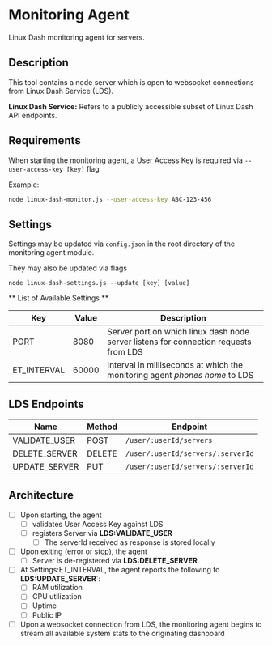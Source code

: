 # Monitoring Agent

Linux Dash monitoring agent for servers.

## Description

This tool contains a node server which is open to websocket connections from Linux Dash Service (LDS). 

**Linux Dash Service:** Refers to a publicly accessible subset of Linux Dash API endpoints.

## Requirements

When starting the monitoring agent, a User Access Key is required via ```--user-access-key [key]``` flag

Example:

```sh
node linux-dash-monitor.js --user-access-key ABC-123-456
```

## Settings

Settings may be updated via ```config.json``` in the root directory of the monitoring agent module.

They may also be updated via flags

```
node linux-dash-settings.js --update [key] [value]
```

** List of Available Settings **

Key | Value | Description
------------ | ------------- | -------------
PORT | 8080 | Server port on which linux dash node server listens for connection requests from LDS
ET_INTERVAL | 60000 | Interval in milliseconds at which the monitoring agent *phones home* to LDS


## LDS Endpoints


Name | Method | Endpoint
------------ | ------------- | -------------
VALIDATE_USER | POST | ```/user/:userId/servers```
DELETE_SERVER | DELETE | ```/user/:userId/servers/:serverId```
UPDATE_SERVER | PUT | ```/user/:userId/servers/:serverId```


## Architecture

- [ ] Upon starting, the agent
	- [ ] validates User Access Key against LDS
	- [ ] registers Server via **LDS:VALIDATE_USER**
		- [ ] The serverId received as response is stored locally	
- [ ] Upon exiting (error or stop), the agent
	- [ ] Server is de-registered via **LDS:DELETE_SERVER**
- [ ] At Settings:ET_INTERVAL, the agent reports the following to **LDS:UPDATE_SERVER**`:
	- [ ] RAM utilization
	- [ ] CPU utilization
	- [ ] Uptime
	- [ ] Public IP
- [ ] Upon a websocket connection from LDS, the monitoring agent begins to stream all available system stats to the originating dashboard